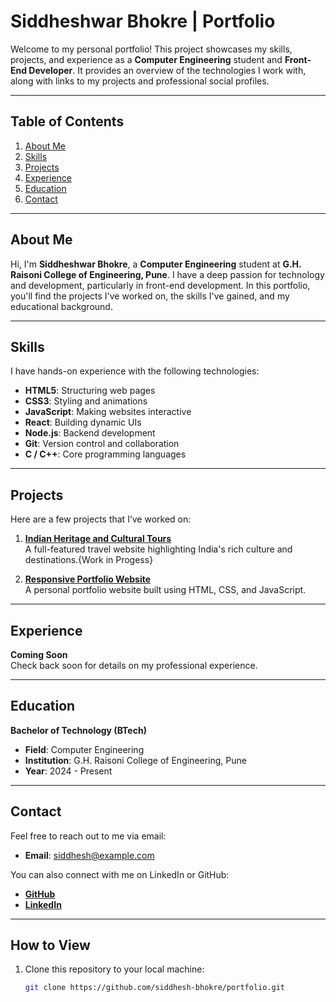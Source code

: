 # Siddheshwar Bhokre | Portfolio

Welcome to my personal portfolio! This project showcases my skills, projects, and experience as a **Computer Engineering** student and **Front-End Developer**. It provides an overview of the technologies I work with, along with links to my projects and professional social profiles.

---

## Table of Contents
1. [About Me](#about-me)
2. [Skills](#skills)
3. [Projects](#projects)
4. [Experience](#experience)
5. [Education](#education)
6. [Contact](#contact)

---

## About Me

Hi, I'm **Siddheshwar Bhokre**, a **Computer Engineering** student at **G.H. Raisoni College of Engineering, Pune**. I have a deep passion for technology and development, particularly in front-end development. In this portfolio, you'll find the projects I've worked on, the skills I've gained, and my educational background.

---

## Skills

I have hands-on experience with the following technologies:

- **HTML5**: Structuring web pages
- **CSS3**: Styling and animations
- **JavaScript**: Making websites interactive
- **React**: Building dynamic UIs
- **Node.js**: Backend development
- **Git**: Version control and collaboration
- **C / C++**: Core programming languages

---

## Projects

Here are a few projects that I’ve worked on:

1. **[Indian Heritage and Cultural Tours](#)**  
   A full-featured travel website highlighting India's rich culture and destinations.{Work in Progess}

2. **[Responsive Portfolio Website](#)**  
   A personal portfolio website built using HTML, CSS, and JavaScript.

---

## Experience

**Coming Soon**  
Check back soon for details on my professional experience.

---

## Education

**Bachelor of Technology (BTech)**  
- **Field**: Computer Engineering  
- **Institution**: G.H. Raisoni College of Engineering, Pune  
- **Year**: 2024 - Present  

---

## Contact

Feel free to reach out to me via email:

- **Email**: [siddhesh@example.com](mailto:siddhesh@example.com)

You can also connect with me on LinkedIn or GitHub:

- **[GitHub](https://github.com/siddhesh-bhokre)**
- **[LinkedIn](https://linkedin.com/in/siddhesh_bhokre)**

---


## How to View

1. Clone this repository to your local machine:

   ```bash
   git clone https://github.com/siddhesh-bhokre/portfolio.git
